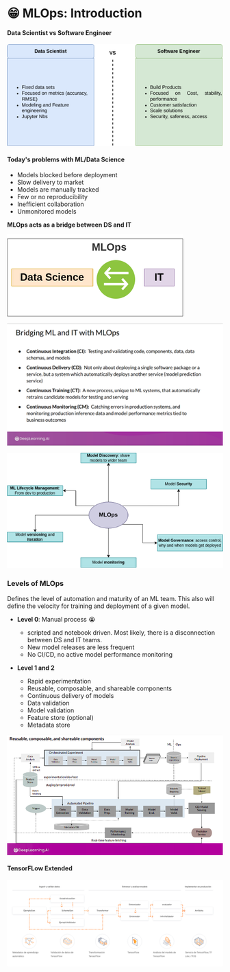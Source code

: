 # 😁 MLOps: Introduction

#### Data Scientist vs Software Engineer

![](<../../.gitbook/assets/MLOps.drawio (1).png>)

#### Today's problems with ML/Data Science

* Models blocked before deployment
* Slow delivery to market
* Models are manually tracked
* Few or no reproducibility
* Inefficient collaboration
* Unmonitored models

**MLOps acts as a bridge between DS and IT**

![](../../.gitbook/assets/mlops2.drawio.png)

![Source: DeepLearnig.ai](<../../.gitbook/assets/image (15).png>)

![](<../../.gitbook/assets/mlops2-Page-2.drawio (1).png>)

### Levels of MLOps

Defines the level of automation and maturity of an ML team. This also will define the velocity for training and deployment of a given model.

* **Level 0**: Manual process :sob:
  * scripted and notebook driven. Most likely, there is a disconnection between DS and IT teams.
  * New model releases are less frequent
  * No CI/CD, no active model performance monitoring
*   **Level 1 and 2**

    * Rapid experimentation
    * Reusable, composable, and shareable components
    * Continuous delivery of models
    * Data validation
    * Model validation
    * Feature store (optional)
    * Metadata store



![Source: DeepLearnig.ai](<../../.gitbook/assets/image (1).png>)

#### TensorFLow Extended

![A TFX pipeline is a sequence of components that implement an ML pipeline which is specifically designed for scalable, high-performance machine learning tasks. Components are built using TFX libraries which can also be used individually. Source: TFX Documentation](<../../.gitbook/assets/image (8).png>)
